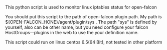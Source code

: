 
This python script is used to monitor linux iptables status for open-falcon

You should put this script to the path of open-falcon plugin path. My path is ${OPEN-FALCON_HONE}/agent/plugin/sys . The path "sys" is defined by yourself, also can be other name, but you need configure your falcon HostGroups--plugins in the web to use the your definition name.


This script could run on linux centos 6.5(64 Bit), not tested in other platform
